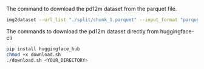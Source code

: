 The command to download the pd12m dataset from the parquet file.
```bash
img2dataset --url_list "./split/chunk_1.parquet" --input_format "parquet" --url_col "url" --caption_col "caption" --output_format webdataset --number_sample_per_shard=5000 --skip_reencode=True --output_folder "./data" --processes_count 16 --thread_count 64 --resize_mode no
```   

The commands to download the pd12m dataset directly from huggingface-cli
```bash
pip install huggingface_hub
chmod +x download.sh 
./download.sh <YOUR_DIRECTORY>
```